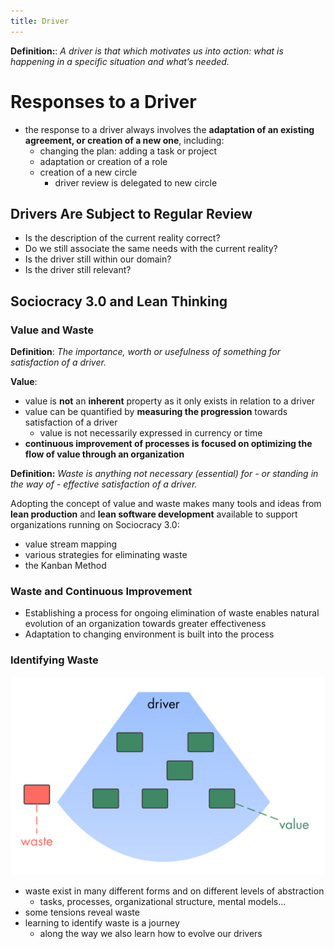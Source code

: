 ```yaml
---
title: Driver
---
```


**Definition:**: _A driver is that which motivates us into action: what is happening in a specific situation and what’s needed._

# Responses to a Driver #

* the response to a driver always involves the **adaptation of an existing agreement, or creation of a new one**, including:
    * changing the plan: adding a task or project
    * adaptation  or creation of a role
    * creation of a new circle
        * driver review is delegated to new circle


## Drivers Are Subject to Regular Review ##

* Is the description of the current reality correct?
* Do we still associate the same needs with the current reality?
* Is the driver still within our domain?
* Is the driver still relevant?



## Sociocracy 3.0 and Lean Thinking ##


### Value and Waste ###

**Definition**:  _The importance, worth or usefulness of something for satisfaction of a driver._

**Value**:

* value is **not** an **inherent** property as it only exists in relation to a driver
* value can be quantified by **measuring the progression** towards satisfaction of a driver
    * value is not necessarily expressed in currency or time
* **continuous improvement of processes is focused on optimizing the flow of value through an organization**

**Definition:** _Waste is anything not necessary (essential) for - or standing in the way of - effective satisfaction of a driver._

Adopting the concept of value and waste makes many tools and ideas from **lean production** and **lean software development** available to support organizations running on Sociocracy 3.0:

* value stream mapping
* various strategies for eliminating waste
* the Kanban Method


### Waste and Continuous Improvement ###

* Establishing a process for ongoing elimination of waste enables natural evolution of an organization towards greater effectiveness
* Adaptation to changing environment is built into the process


### Identifying Waste ###

![inline,fit](img/evolution/drivers-value-waste.png)

* waste exist in many different forms and on different levels of abstraction
    * tasks, processes, organizational structure, mental models...
* some tensions reveal waste
* learning to identify waste is a journey
    * along the way we also learn how to evolve our drivers

